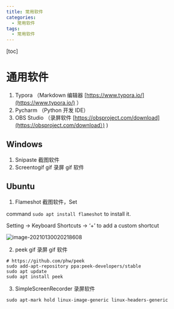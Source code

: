 ```yaml
---
title: 常用软件
categories:
  - 常用软件
tags:
  - 常用软件
---
```


[toc]

# 通用软件

1. Typora （Markdown 编辑器 [https://www.typora.io/](https://www.typora.io/) ）
2. Pycharm （Python 开发 IDE）
3. OBS Studio （录屏软件 [https://obsproject.com/download](https://obsproject.com/download）) )

## Windows

1. Snipaste 截图软件
2. Screentogif gif 录屏 gif 软件

## Ubuntu

1. Flameshot 截图软件，Set

command `sudo apt install flameshot` to install it.

Setting -> Keyboard Shortcuts -> ‘+’ to add a custom shortcut

 ![image-20210130020218608](/public/img/image-20210130020218608.png)

2. peek gif 录屏 gif 软件 

```shell
# https://github.com/phw/peek
sudo add-apt-repository ppa:peek-developers/stable
sudo apt update
sudo apt install peek
```

3. SimpleScreenRecorder 录屏软件

```shell
sudo apt-mark hold linux-image-generic linux-headers-generic 
```
